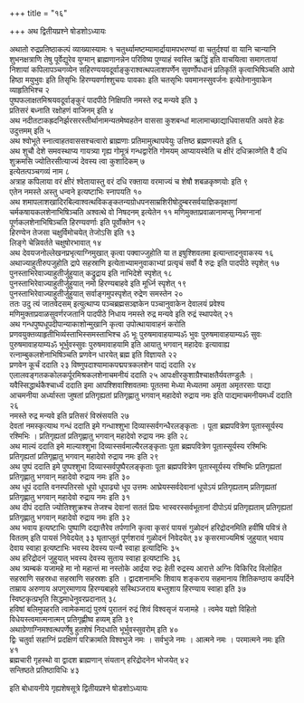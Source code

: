 +++
title = "१६"

+++
अथ द्वितीयप्रश्ने षोडशोऽध्यायः

अथातो रुद्रप्रतिष्ठाकल्पं व्याख्यास्यामः १
चतुर्थ्यामष्टम्यामार्द्रायामपभरण्यां वा चतुर्दश्यां वा यानि चान्यानि शुभनक्षत्राणि तेषु पूर्वेद्युरेव युग्मान् ब्राह्मणानन्नेन परिविष्य पुण्याहं स्वस्ति ऋद्धिं इति वाचयित्वा समागतायां निशायां कपिलापञ्चगव्येन सहिरण्ययवदूर्वाङ्कुराश्वत्थपलाशपर्णेन सुवर्णोपधानं प्रतिकृतिं कृत्वाभिषिञ्चति आपो हिष्ठा मयुभुवः इति तिसृभिः हिरण्यवर्णाश्शुचयः पावकाः इति चतसृभिः पवमानस्सुवर्जनः इत्येतेनानुवाकेन व्याहृतिभिश्च २  
पुष्पफलाक्षतमिश्रयवदूर्वाङ्कुरं पादपीठे निक्षिपति नमस्ते रुद्र मन्यवे इति ३  
प्रतिसरं बध्नाति रक्षोहणं वाजिनम् इति ४  
अथ नदीतटाकह्रदनिर्झरसरस्तीर्थानामन्यतमेष्वहतेन वाससा कुशबन्धां मालामाच्छाद्याधिवासयति अवते हेडः उदुत्तमम् इति ५  
अथ श्वोभूते स्नात्वाहतवाससश्चत्वारो ब्राह्मणाः प्रतिमामुत्थापयेयुः उत्तिष्ठ ब्रह्मणस्पते इति ६  
अथ शुचौ देशे समवस्थाप्य गायत्र्या गृह्य गोमूत्रं गन्धद्वारेति गोमयम् आप्यायस्वेति च क्षीरं दधिक्राव्णेति वै दधि शुक्रमसि ज्योतिरसीत्याज्यं देवस्य त्वा कुशादिकम् ७  
इत्येतत्पञ्चगव्यं नाम ८  
अत्राह कपिलाया वरं क्षीरं श्वेतायास्तु वरं दधि रक्ताया वरमाज्यं च शेषौ शबळकृष्णयोः इति ९  
एतेन नमस्ते अस्तु धन्वने इत्यष्टाभिः स्नापयति १०  
अथ शमापलाशखादिरबिल्वाश्वत्थविकङ्कतन्यग्रोधपनसाम्रशिरीषोदुम्बरसर्वयाज्ञिकवृक्षाणां चर्मकषायकलशेनाभिषिञ्चति अश्वत्थे वो निषदनम् इत्येतेन ११
मणिमुक्ताप्रवाळानामप्सु निमग्नानां पूर्णकलशेनाभिषिञ्चति हिरण्यवर्णाः इति पूर्वोक्तेन १२  
हिरण्येन तेजसा चक्षुर्विमोचयेत् तेजोऽसि इति १३  
लिङ्गे चेन्निवर्तते चक्षुषोरभावात् १४  
अथ देवयजनोल्लेखनप्रभृत्याग्निमुखात् कृत्वा पक्वाज्जुहोति या त इषुश्शिवतमा इत्यान्तादनुवाकस्य १६
अथाज्याहुतीरुपजुहोति द्रापे सहस्राणि इत्येताभ्यामनुवाकाभ्यां प्रत्यृचं सर्वो वै रुद्रः इति पादपीठे स्पृशेत् १७
पुनस्ताभिरेवाज्याहुतीर्जुहुयात् कद्रुद्राय इति नाभिदेशे स्पृशेत् १८  
पुनस्ताभिरेवाज्याहुतीर्जुहुयात् नमो हिरण्यबाहवे इति मूर्ध्नि स्पृशेत् १९  
पुनस्ताभिरेवाज्याहुतीर्जुहुयात् सर्वाङ्गमुपस्पृशेत् रुद्रेण समस्तेन २०  
ततः उदु त्यं जातवेदसम् इत्युत्थाप्य पञ्चब्रह्मसञ्ज्ञकेन पञ्चानुवाकेन देवालयं प्रवेश्य मणिमुक्ताप्रवाळसुवर्णरजतानि पादपीठे निधाय नमस्ते रुद्र मन्यवे इति रुद्रं स्थापयेत् २१  
अथ गन्धपुष्पधूपदीपान्याकाशोन्मुखानि कृत्वा उपोत्थायावाहनं करोति प्रणवयुक्तव्याहृतीभिर्व्यस्ताभिस्समस्ताभिश्च ॐ भूः पुरुषमावाहयाम्यॐ भुवः पुरुषमावाहयाम्यॐ सुवः पुरुषमावाहयाम्यॐ भूर्भुवस्सुवः पुरुषमावाहयामि इति आयातु भगवान् महादेवः इत्यावाह्य रत्नाम्बुकलशेनाभिषिञ्चति प्रणवेन धारयेत् ब्रह्म इति विज्ञायते २२  
प्रणवेन कूर्चं ददाति २३
विष्णुपदाश्यामाकपद्मपत्रकलशेन पाद्यं ददाति २४  
एलालवङ्गतककोलकर्पूरमिश्रकलशेनाचमनीयं ददाति २५
आपःक्षीरकुशाग्रैश्चाक्षतैर्यवतण्डुलैः । यवैस्सिद्धार्थकैश्चार्ध्यं ददाति इमा आपश्शिवाश्शिवतमाः पूततमा मेध्या मेध्यतमा अमृता अमृतरसाः पाद्या आचमनीया अर्ध्यास्ता जुषतां प्रतिगृह्यतां प्रतिगृह्णातु भगवान् महादेवो रुद्राय नमः इति पाद्यमाचमनीयमर्ध्यं ददाति २६  
नमस्ते रुद्र मन्यवे इति प्रतिसरं विस्रंसयति २७  
देवतां नमस्कृत्याथ गन्धं ददाति इमे गन्धाश्शुभा दिव्यास्सर्वगन्धैरलङ्कृताः । पूता ब्रह्मपवित्रेण पूतास्सूर्यस्य रश्मिभिः । प्रतिगृह्यतां प्रतिगृह्णातु भगवान् महादेवो रुद्राय नमः इति २८  
अथ माल्यं ददाति इमे माल्याश्शुभा दिव्यास्सर्वमाल्यैरलङ्कृताः पूता ब्रह्मपवित्रेण पूतास्सूर्यस्य रश्मिभिः प्रतिगृह्यतां प्रतिगृह्णातु भगवान् महादेवो रुद्राय नमः इति २९  
अथ पुष्पं ददाति इमे पुष्पश्शुभा दिव्यास्सर्वपुष्पैरलङ्कृताः पूता ब्रह्मपवित्रेण पूतास्सूर्यस्य रश्मिभिः प्रतिगृह्यतां प्रतिगृह्णातु भगवान् महादेवो रुद्राय नमः इति ३०  
अथ धूपं ददाति वनस्पतिरसो धूपो धूपाढ्यो धूप उत्तमः आघ्रेयस्सर्वदेवानां धूपोऽयं प्रतिगृह्यताम् प्रतिगृह्यतां प्रतिगृह्णातु भगवान् महादेवो रुद्राय नमः इति ३१  
अथ दीपं ददाति ज्योतिश्शुक्रश्च तेजश्च देवानां सततं प्रियः भास्वरस्सर्वभूतानां दीपोऽयं प्रतिगृह्यताम् प्रतिगृह्यतां प्रतिगृह्णातु भगवान् महादेवो रुद्राय नमः इति ३२  
अथ भवाय इत्यष्टाभिः पुष्पाणि दद्यात्तैरेव तर्पणानि कृत्वा कृसरं पायसं गुळोदनं हरिद्रोदनमिति हवींषि पवित्रं ते विततम् इति पायसं निवेदयेत् ३३
घृताप्लुतं पूर्णशरावं गुळोदनं निवेदयेत् ३४
कृसरमाज्यमिश्रं जुहुयात् भवाय देवाय स्वाहा इत्यष्टाभिः भवस्य देवस्य पत्न्यै स्वाहा इत्यादिभिः ३५  
अथ हरिद्रोदनं जुहुयात् भवस्य देवस्य सुताय स्वाहा इत्यष्टाभिः ३६  
अथ त्र्यम्बकं यजामहे मा नो महान्तं मा नस्तोके आर्द्रया रुद्रः हेती रुद्रस्य आरात्ते अग्निः विकिरिद विलोहित सहस्राणि सहस्रधा सहस्राणि सहस्रशः इति । द्वादशनामभिः शिवाय शङ्कराय सहमानाय शितिकण्ठाय कपर्दिने ताम्राय अरुणाय अपगुरमाणाय हिरण्यबाहवे सस्थिञ्जराय बभ्लुशाय हिरण्याय स्वाहा इति ३७  
स्विष्टकृत्प्रभृति सिद्धमाधेनुवरप्रदानात् ३८  
हविषां बलिमुपहरति त्वामेकमाद्यं पुरुषं पुरातनं रुद्रं शिवं विश्वसृजं यजामहे । त्वमेव यज्ञो विहितो विधेयस्त्वमात्मनात्मन् प्रतिगृह्णीष्व हव्यम् इति ३९  
अथाग्रेणाग्निमश्वत्थपर्णेषु हुतशेषं निदधाति भूर्भुवस्सुवरोम् इति ४०  
द्विः चतुर्वा सहाग्निं प्रदक्षिणं परिक्रामति विश्वभुजे नमः । सर्वभुजे नमः । आत्मने नमः । परमात्मने नमः इति ४१  
ब्रह्मचारी गृहस्थो वा द्वादश ब्राह्मणान् संयतान् हरिद्रोदनेन भोजयेत् ४२  
सन्तिष्ठते प्रतिष्ठाविधिः ४३  

इति बोधायनीये गृह्यशेषसूत्रे द्वितीयप्रश्ने षोडशोऽध्यायः
